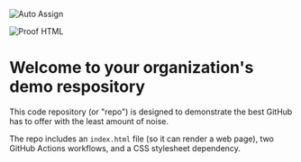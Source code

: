 ![Auto Assign](https://github.com/CodeMaharathis/demo-repository/actions/workflows/auto-assign.yml/badge.svg)

![Proof HTML](https://github.com/CodeMaharathis/demo-repository/actions/workflows/proof-html.yml/badge.svg)

# Welcome to your organization's demo respository
This code repository (or "repo") is designed to demonstrate the best GitHub has to offer with the least amount of noise.

The repo includes an `index.html` file (so it can render a web page), two GitHub Actions workflows, and a CSS stylesheet dependency.

